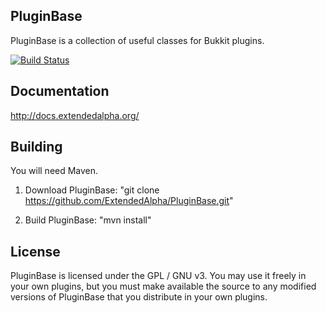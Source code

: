 ## PluginBase

PluginBase is a collection of useful classes for Bukkit plugins.

[![Build Status](https://travis-ci.org/ExtendedAlpha/PluginBase.svg)](https://travis-ci.org/ExtendedAlpha/PluginBase)

## Documentation
http://docs.extendedalpha.org/

## Building

You will need Maven.

1) Download PluginBase: "git clone https://github.com/ExtendedAlpha/PluginBase.git"

2) Build PluginBase: "mvn install"

## License

PluginBase is licensed under the GPL / GNU v3.  You may use it freely in your own plugins, but you must make available the source to any modified
versions of PluginBase that you distribute in your own plugins.

